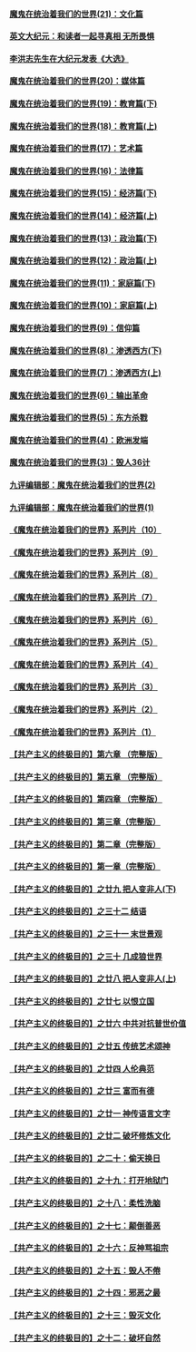 #### [魔鬼在统治着我们的世界(21)：文化篇](../pages/nsc422/n10597706.md?t=12031751) 
#### [英文大纪元：和读者一起寻真相 无所畏惧](../pages/nsc422/n12542027.md?t=12031751) 
#### [李洪志先生在大纪元发表《大选》](../pages/nsc422/n12534746.md?t=12031751) 
#### [魔鬼在统治着我们的世界(20)：媒体篇](../pages/nsc422/n10586579.md?t=12031751) 
#### [魔鬼在统治着我们的世界(19)：教育篇(下)](../pages/nsc422/n10564808.md?t=12031751) 
#### [魔鬼在统治着我们的世界(18)：教育篇(上)](../pages/nsc422/n10526970.md?t=12031751) 
#### [魔鬼在统治着我们的世界(17)：艺术篇](../pages/nsc422/n10499093.md?t=12031751) 
#### [魔鬼在统治着我们的世界(16)：法律篇](../pages/nsc422/n10485969.md?t=12031751) 
#### [魔鬼在统治着我们的世界(15)：经济篇(下)](../pages/nsc422/n10469975.md?t=12031751) 
#### [魔鬼在统治着我们的世界(14)：经济篇(上)](../pages/nsc422/n10457370.md?t=12031751) 
#### [魔鬼在统治着我们的世界(13)：政治篇(下)](../pages/nsc422/n10448270.md?t=12031751) 
#### [魔鬼在统治着我们的世界(12)：政治篇(上)](../pages/nsc422/n10444576.md?t=12031751) 
#### [魔鬼在统治着我们的世界(11)：家庭篇(下)](../pages/nsc422/n10440961.md?t=12031751) 
#### [魔鬼在统治着我们的世界(10)：家庭篇(上)](../pages/nsc422/n10435448.md?t=12031751) 
#### [魔鬼在统治着我们的世界(9)：信仰篇](../pages/nsc422/n10432159.md?t=12031751) 
#### [魔鬼在统治着我们的世界(8)：渗透西方(下)](../pages/nsc422/n10429603.md?t=12031751) 
#### [魔鬼在统治着我们的世界(7)：渗透西方(上)](../pages/nsc422/n10426013.md?t=12031751) 
#### [魔鬼在统治着我们的世界(6)：输出革命](../pages/nsc422/n10421536.md?t=12031751) 
#### [魔鬼在统治着我们的世界(5)：东方杀戮](../pages/nsc422/n10417707.md?t=12031751) 
#### [魔鬼在统治着我们的世界(4)：欧洲发端](../pages/nsc422/n10414890.md?t=12031751) 
#### [魔鬼在统治着我们的世界(3)：毁人36计](../pages/nsc422/n10411583.md?t=12031751) 
#### [九评编辑部：魔鬼在统治着我们的世界(2)](../pages/nsc422/n10410036.md?t=12031751) 
#### [九评编辑部：魔鬼在统治着我们的世界(1)](../pages/nsc422/n10406825.md?t=12031751) 
#### [《魔鬼在统治着我们的世界》系列片（10）](../pages/nsc422/n12292670.md?t=12031751) 
#### [《魔鬼在统治着我们的世界》系列片（9）](../pages/nsc422/n12290859.md?t=12031751) 
#### [《魔鬼在统治着我们的世界》系列片（8）](../pages/nsc422/n12287445.md?t=12031751) 
#### [《魔鬼在统治着我们的世界》系列片（7）](../pages/nsc422/n12283425.md?t=12031751) 
#### [《魔鬼在统治着我们的世界》系列片（6）](../pages/nsc422/n12282314.md?t=12031751) 
#### [《魔鬼在统治着我们的世界》系列片（5）](../pages/nsc422/n12281419.md?t=12031751) 
#### [《魔鬼在统治着我们的世界》系列片（4）](../pages/nsc422/n12274024.md?t=12031751) 
#### [《魔鬼在统治着我们的世界》系列片（3）](../pages/nsc422/n12271322.md?t=12031751) 
#### [《魔鬼在统治着我们的世界》系列片（2）](../pages/nsc422/n12269049.md?t=12031751) 
#### [《魔鬼在统治着我们的世界》系列片（1）](../pages/nsc422/n12267575.md?t=12031751) 
#### [【共产主义的终极目的】第六章 （完整版）](../pages/nsc422/n11428913.md?t=12031751) 
#### [【共产主义的终极目的】第五章 （完整版）](../pages/nsc422/n11428912.md?t=12031751) 
#### [【共产主义的终极目的】第四章 （完整版）](../pages/nsc422/n11428907.md?t=12031751) 
#### [【共产主义的终极目的】第三章（完整版）](../pages/nsc422/n11428848.md?t=12031751) 
#### [【共产主义的终极目的】第二章（完整版）](../pages/nsc422/n11428831.md?t=12031751) 
#### [【共产主义的终极目的】第一章（完整版）](../pages/nsc422/n11417651.md?t=12031751) 
#### [【共产主义的终极目的】之廿九 把人变非人(下)](../pages/nsc422/n11344140.md?t=12031751) 
#### [【共产主义的终极目的】之三十二 结语](../pages/nsc422/n11360535.md?t=12031751) 
#### [【共产主义的终极目的】之三十一 末世景观](../pages/nsc422/n11351129.md?t=12031751) 
#### [【共产主义的终极目的】之三十 几成狼世界](../pages/nsc422/n11348280.md?t=12031751) 
#### [【共产主义的终极目的】之廿八 把人变非人(上)](../pages/nsc422/n11340492.md?t=12031751) 
#### [【共产主义的终极目的】之廿七 以恨立国](../pages/nsc422/n11336944.md?t=12031751) 
#### [【共产主义的终极目的】之廿六 中共对抗普世价值](../pages/nsc422/n11324785.md?t=12031751) 
#### [【共产主义的终极目的】之廿五 传统艺术颂神](../pages/nsc422/n11296396.md?t=12031751) 
#### [【共产主义的终极目的】之廿四 人伦典范](../pages/nsc422/n11296397.md?t=12031751) 
#### [【共产主义的终极目的】之廿三 富而有德](../pages/nsc422/n11283598.md?t=12031751) 
#### [【共产主义的终极目的】之廿一 神传语言文字](../pages/nsc422/n11263265.md?t=12031751) 
#### [【共产主义的终极目的】之廿二 破坏修炼文化](../pages/nsc422/n11245728.md?t=12031751) 
#### [【共产主义的终极目的】之二十：偷天换日](../pages/nsc422/n11238846.md?t=12031751) 
#### [【共产主义的终极目的】之十九：打开地狱门](../pages/nsc422/n11206376.md?t=12031751) 
#### [【共产主义的终极目的】之十八：柔性洗脑](../pages/nsc422/n11199994.md?t=12031751) 
#### [【共产主义的终极目的】之十七：颠倒善恶](../pages/nsc422/n11179782.md?t=12031751) 
#### [【共产主义的终极目的】之十六：反神骂祖宗](../pages/nsc422/n11166798.md?t=12031751) 
#### [【共产主义的终极目的】之十五：毁人不倦](../pages/nsc422/n11166792.md?t=12031751) 
#### [【共产主义的终极目的】之十四：邪恶之最](../pages/nsc422/n11150249.md?t=12031751) 
#### [【共产主义的终极目的】之十三：毁灭文化](../pages/nsc422/n11135227.md?t=12031751) 
#### [【共产主义的终极目的】之十二：破坏自然](../pages/nsc422/n11135214.md?t=12031751) 

